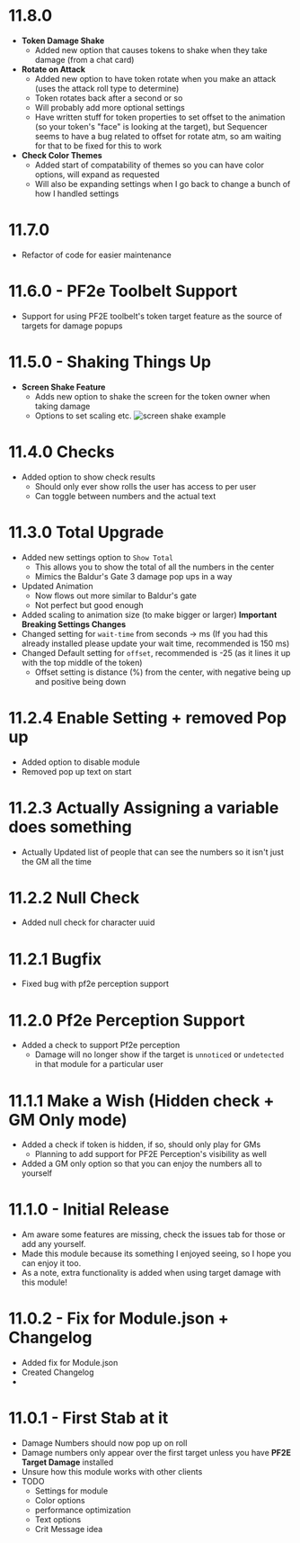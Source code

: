 # 11.8.0
- **Token Damage Shake**
  - Added new option that causes tokens to shake when they take damage (from a chat card)
- **Rotate on Attack**
  - Added new option to have token rotate when you make an attack (uses the attack roll type to determine)
  - Token rotates back after a second or so
  - Will probably add more optional settings
  - Have written stuff for token properties to set offset to the animation (so your token's "face" is looking at the target), but Sequencer seems to have a bug related to offset for rotate atm, so am waiting for that to be fixed for this to work
- **Check Color Themes**
  - Added start of compatability of themes so you can have color options, will expand as requested
  - Will also be expanding settings when I go back to change a bunch of how I handled settings
# 11.7.0
- Refactor of code for easier maintenance
# 11.6.0 - PF2e Toolbelt Support
- Support for using PF2E toolbelt's token target feature as the source of targets for damage popups
# 11.5.0 - Shaking Things Up
- **Screen Shake Feature**
  - Adds new option to shake the screen for the token owner when taking damage
  - Options to set scaling etc.
![screen shake example](https://github.com/ChasarooniZ/pf2e-rpg-numbers/assets/79132112/923e8814-be6f-424b-82b2-bf23d317f465)
# 11.4.0 Checks
- Added option to show check results
  - Should only ever show rolls the user has access to per user
  - Can toggle between numbers and the actual text
# 11.3.0 Total Upgrade
- Added new settings option to `Show Total `
  - This allows you to show the total of all the numbers in the center
  - Mimics the Baldur's Gate 3 damage pop ups in a way
- Updated Animation
  - Now flows out more similar to Baldur's gate
  - Not perfect but good enough
- Added scaling to animation size (to make bigger or larger)
**Important Breaking Settings Changes**
- Changed setting for `wait-time` from seconds -> ms (If you had this already installed please update your wait time, recommended is 150 ms)
- Changed Default setting for `offset`, recommended is -25 (as it lines it up with the top middle of the token)
  - Offset setting is distance (%) from the center, with negative being up and positive being down
# 11.2.4 Enable Setting + removed Pop up
- Added option to disable module
- Removed pop up text on start
# 11.2.3 Actually Assigning a variable does something
- Actually Updated list of people that can see the numbers so it isn't just the GM all the time
# 11.2.2 Null Check
- Added null check for character uuid
# 11.2.1 Bugfix
- Fixed bug with pf2e perception support
# 11.2.0 Pf2e Perception Support
- Added a check to support Pf2e perception
  -  Damage will no longer show if the target is `unnoticed` or `undetected` in that module for a particular user
# 11.1.1 Make a Wish (Hidden check + GM Only mode)
- Added a check if token is hidden, if so, should only play for GMs
  - Planning to add support for PF2E Perception's visibility as well
- Added a GM only option so that you can enjoy the numbers all to yourself
# 11.1.0 - Initial Release
- Am aware some features are missing, check the issues tab for those or add any yourself.
- Made this module because its something I enjoyed seeing, so I hope you can enjoy it too.
- As a note, extra functionality is added when using target damage with this module!
# 11.0.2 - Fix for Module.json + Changelog
- Added fix for Module.json
- Created Changelog
- 
# 11.0.1 - First Stab at it
- Damage Numbers should now pop up on roll
- Damage numbers only appear over the first target unless you have **PF2E Target Damage** installed
- Unsure how this module works with other clients
- TODO
  - Settings for module
   - Color options
   - performance optimization
   - Text options
   - Crit Message idea
